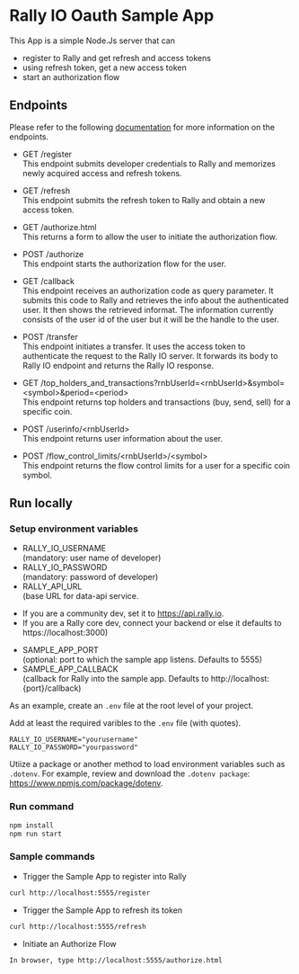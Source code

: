 # Rally IO Oauth Sample App


This App is a simple Node.Js server that can

* register to Rally and get refresh and access tokens
* using refresh token, get a new access token
* start an authorization flow

## Endpoints

Please refer to the following [documentation](https://api-docs.rally.io) for more information on the endpoints. 

* GET /register\
This endpoint submits developer credentials to Rally and memorizes 
newly acquired access and refresh tokens.

* GET /refresh \
This endpoint submits the refresh token to Rally and obtain a new
access token.

* GET /authorize.html\
This returns a form to allow the user to initiate the authorization
flow.

* POST /authorize\
This endpoint starts the authorization flow for the user.

* GET /callback\
This endpoint receives an authorization code as query parameter. It
submits this code to Rally and retrieves the info about the
authenticated user.  It then shows the retrieved informat.  The
information currently consists of the user id of the user but it will
be the handle to the user.

* POST /transfer\
This endpoint initiates a transfer.  It uses the access token to authenticate the request to the Rally IO server.  It forwards its body to Rally IO endpoint and returns the Rally IO response.

* GET /top_holders_and_transactions?rnbUserId=&lt;rnbUserId&gt;&symbol=&lt;symbol&gt;&period=&lt;period&gt;\
This endpoint returns top holders and transactions (buy, send, sell) for a specific coin.

* POST /userinfo/&lt;rnbUserId&gt;\
This endpoint returns user information about the user.

* POST /flow_control_limits/&lt;rnbUserId&gt;/&lt;symbol&gt;\
This endpoint returns the flow control limits for a user for a specific coin symbol.

## Run locally

### Setup environment variables

* RALLY_IO_USERNAME\
(mandatory: user name of developer)
* RALLY_IO_PASSWORD\
(mandatory: password of developer)
* RALLY_API_URL\
(base URL for data-api service. 
- If you are a community dev, set it to https://api.rally.io. 
- If you are a Rally core dev, connect your backend or else it defaults to https://localhost:3000)

* SAMPLE_APP_PORT\
(optional: port to which the sample app listens. Defaults to 5555)
* SAMPLE_APP_CALLBACK\
(callback for Rally into the sample app. Defaults to
http://localhost:{port}/callback)

As an example, create an `.env` file at the root level of your project.

Add at least the required varibles to the `.env` file (with quotes).

```
RALLY_IO_USERNAME="yourusername"
RALLY_IO_PASSWORD="yourpassword"
```
Utiize a package or another method to load environment variables such as `.dotenv`. For example, review and download the `.dotenv package`: https://www.npmjs.com/package/dotenv.

### Run command
```bash
npm install
npm run start
```
### Sample commands

* Trigger the Sample App to register into Rally
```bash
curl http://localhost:5555/register
```
* Trigger the Sample App to refresh its token
```bash
curl http://localhost:5555/refresh
```
* Initiate an Authorize Flow
```bash
In browser, type http://localhost:5555/authorize.html
```
